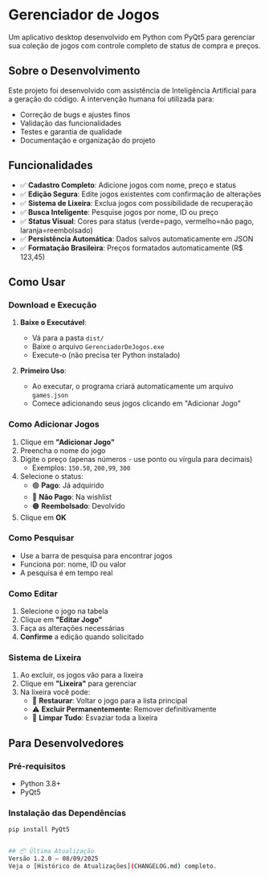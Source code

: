 # Gerenciador de Jogos

Um aplicativo desktop desenvolvido em Python com PyQt5 para gerenciar sua coleção de jogos com controle completo de status de compra e preços.

## Sobre o Desenvolvimento

Este projeto foi desenvolvido com assistência de Inteligência Artificial para a geração do código. A intervenção humana foi utilizada para:
- Correção de bugs e ajustes finos
- Validação das funcionalidades
- Testes e garantia de qualidade
- Documentação e organização do projeto

## Funcionalidades

- ✅ **Cadastro Completo**: Adicione jogos com nome, preço e status
- ✅ **Edição Segura**: Edite jogos existentes com confirmação de alterações
- ✅ **Sistema de Lixeira**: Exclua jogos com possibilidade de recuperação
- ✅ **Busca Inteligente**: Pesquise jogos por nome, ID ou preço
- ✅ **Status Visual**: Cores para status (verde=pago, vermelho=não pago, laranja=reembolsado)
- ✅ **Persistência Automática**: Dados salvos automaticamente em JSON
- ✅ **Formatação Brasileira**: Preços formatados automaticamente (R$ 123,45)

## Como Usar

### Download e Execução

1. **Baixe o Executável**:
   - Vá para a pasta `dist/`
   - Baixe o arquivo `GerenciadorDeJogos.exe`
   - Execute-o (não precisa ter Python instalado)

2. **Primeiro Uso**:
   - Ao executar, o programa criará automaticamente um arquivo `games.json`
   - Comece adicionando seus jogos clicando em "Adicionar Jogo"

### Como Adicionar Jogos

1. Clique em **"Adicionar Jogo"**
2. Preencha o nome do jogo
3. Digite o preço (apenas números - use ponto ou vírgula para decimais)
   - Exemplos: `150.50`, `200,99`, `300`
4. Selecione o status: 
   - 🟢 **Pago**: Já adquirido
   - 🔴 **Não Pago**: Na wishlist
   - 🟠 **Reembolsado**: Devolvido
5. Clique em **OK**

### Como Pesquisar

- Use a barra de pesquisa para encontrar jogos
- Funciona por: nome, ID ou valor
- A pesquisa é em tempo real

### Como Editar

1. Selecione o jogo na tabela
2. Clique em **"Editar Jogo"**
3. Faça as alterações necessárias
4. **Confirme** a edição quando solicitado

### Sistema de Lixeira

1. Ao excluir, os jogos vão para a lixeira
2. Clique em **"Lixeira"** para gerenciar
3. Na lixeira você pode:
   - 🔄 **Restaurar**: Voltar o jogo para a lista principal
   - ⚠️ **Excluir Permanentemente**: Remover definitivamente
   - 🧹 **Limpar Tudo**: Esvaziar toda a lixeira

## Para Desenvolvedores

### Pré-requisitos
- Python 3.8+
- PyQt5

### Instalação das Dependências
```bash
pip install PyQt5


## 📦 Última Atualização
Versão 1.2.0 — 08/09/2025  
Veja o [Histórico de Atualizações](CHANGELOG.md) completo.
